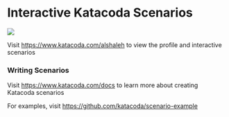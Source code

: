 # Interactive Katacoda Scenarios

[![](http://shields.katacoda.com/katacoda/alshaleh/count.svg)](https://www.katacoda.com/alshaleh "Get your profile on Katacoda.com")

Visit https://www.katacoda.com/alshaleh to view the profile and interactive scenarios

### Writing Scenarios
Visit https://www.katacoda.com/docs to learn more about creating Katacoda scenarios

For examples, visit https://github.com/katacoda/scenario-example
